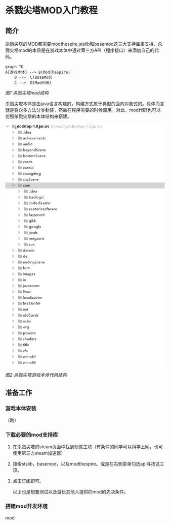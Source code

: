 # 杀戮尖塔MOD入门教程


## 简介
杀戮尖塔的MOD都需要modthespire,stslib和basemod这三大支持库来支持，杀戮尖塔mod的本质是在游戏本体中通过第三方API（程序接口）来添加自己的代码。


```mermaid
graph TD
A[游戏本体] --> B(ModTheSpire)
    B -->  C(BaseMod)
    C -->  D[Mod代码]
```
*图1 杀戮尖塔mod结构*

杀戮尖塔本体是由java语言构建的，构建方式属于典型的面向对象式的。具体而言就是将众多方法分类封装，然后在程序需要的时候调用。对此，mod代码也可以仿照杀戮尖塔的本体结构来搭建。

![alt 图片](QQ截图20200223163030.png)

*图2 杀戮尖塔游戏本体代码结构*

## 准备工作

### 游戏本体安装

（略）

### 下载必要的mod支持库

1. 在杀戮尖塔的steam页面中找到创意工坊（有条件的同学可以科学上网，也可使用第三方steam加速器）
2. 搜索stslib，basemod，以及modthespire。或是在右侧菜单勾选api寻找这三项。
3. 点击订阅即可。
   
   以上也是想要测试以及游玩其他人提供的mod的先决条件。

### 搭建mod开发环境

mod